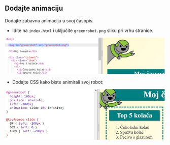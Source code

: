 ## Dodajte animaciju

Dodajte zabavnu animaciju u svoj časopis.

+ Idite na `index.html` i uključite `greenrobot.png` sliku pri vrhu stranice.

![zaslona](images/magazine-animation-image.png)

+ Dodajte CSS kako biste animirali svoj robot:

![zaslona](images/magazine-animation-css.png)